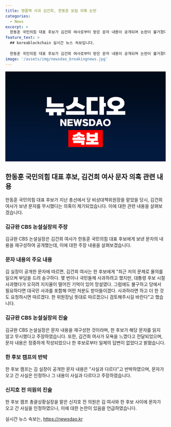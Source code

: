```yaml
---
title: 명품백 사과 김건희, 한동훈 읽씹 의혹 논란
categories:
  - News
excerpt: >
  한동훈 국민의힘 대표 후보가 김건희 여사로부터 받은 문자 내용이 공개되며 논란이 불거졌다. 김규완 CBS 논설실장은 해당 문자를 입수하고 핵심 내용을 발췌해 재구성하여 공개했다. 김 여사는 한 후보에게 사과하겠다는데, 대통령 후보 시절의 사과가 논란을 빚었다는 점을 고려해 망설였다고 전했다. 이에 대한 한 후보의 대응이 안 좋아 김 여사가 모욕을 느꼈다는 주장이 제기되었다. 한 후보 캠프는 문자 내용이 사실과 다르다고 반박했고, 신지호 전 의원은 한 후보는 대통령과의 사적인 관계가 아니기 때문에 국민의힘 비대위원장에 대한 문자에 공식적으로 반응할 의무가 없다고 주장했다.
feature_text: >
  ## koreablockchain 실시간 뉴스 속보입니다.

  한동훈 국민의힘 대표 후보가 김건희 여사로부터 받은 문자 내용이 공개되며 논란이 불거졌다. 김규완 CBS 논설실장은 해당 문자를 입수하고 핵심 내용을 발췌해 재구성하여 공개했다. 김 여사는 한 후보에게 사과하겠다는데, 대통령 후보 시절의 사과가 논란을 빚었다는 점을 고려해 망설였다고 전했다. 이에 대한 한 후보의 대응이 안 좋아 김 여사가 모욕을 느꼈다는 주장이 제기되었다. 한 후보 캠프는 문자 내용이 사실과 다르다고 반박했고, 신지호 전 의원은 한 후보는 대통령과의 사적인 관계가 아니기 때문에 국민의힘 비대위원장에 대한 문자에 공식적으로 반응할 의무가 없다고 주장했다.
image: '/assets/img/newsdao_breakingnews.jpg'
---
```


<p><img src="/assets/img/newsdao_breakingnews.jpg" alt="koreablockchain 속보" /></p>

<h2 data-ke-size="size26">한동훈 국민의힘 대표 후보, 김건희 여사 문자 의혹 관련 내용</h2>

<p data-ke-size="size16">한동훈 국민의힘 대표 후보가 지난 총선에서 당 비상대책위원장을 맡았을 당시, 김건희 여사가 보낸 문자를 무시했다는 의혹이 제기되었습니다. 이에 대한 관련 내용을 살펴보겠습니다.</p>

<h3>김규완 CBS 논설실장의 주장</h3>

<p data-ke-size="size16">김규완 CBS 논설실장은 김건희 여사가 한동훈 국민의힘 대표 후보에게 보낸 문자의 내용을 재구성하여 공개했는데, 이에 대한 주장 내용을 살펴보겠습니다.</p>

<h3>문자 내용의 주요 내용</h3>

<p data-ke-size="size16">김 실장이 공개한 문자에 따르면, 김건희 여사는 한 후보에게 "최근 저의 문제로 물의를 일으켜 부담을 드려 송구하다. 몇 번이나 국민들께 사과하려고 했지만, 대통령 후보 시절 사과했다가 오히려 지지율이 떨어진 기억이 있어 망설였다. 그럼에도 불구하고 당에서 필요하다면 대국민 사과를 포함해 어떤 처분도 받아들이겠다. 사과하라면 하고 더 한 것도 요청하시면 따르겠다. 한 위원장님 뜻대로 따르겠으니 검토해주시길 바란다"고 했습니다.</p>

<h3>김규완 CBS 논설실장의 진술</h3>

<p data-ke-size="size16">김규완 CBS 논설실장은 문자 내용을 재구성한 것이라며, 한 후보가 해당 문자를 읽지 않고 무시했다고 주장하였습니다. 또한, 김건희 여사가 모욕을 느꼈다고 전달되었으며, 문자 내용은 정중하게 작성되었으나 한 후보로부터 일체의 답변이 없었다고 밝혔습니다.</p>

<h3>한 후보 캠프의 반박</h3>

<p data-ke-size="size16">한 후보 캠프는 김 실장이 공개한 문자 내용은 "사실과 다르다"고 반박하였으며, 문자가 오고 간 사실은 인정하나 그 내용이 사실과 다르다고 주장하였습니다.</p>

<h3>신지호 전 의원의 진술</h3>

<p data-ke-size="size16">한 후보 캠프 총괄상황실장을 맡은 신지호 전 의원은 김 여사와 한 후보 사이에 문자가 오고 간 사실을 인정하였으나, 이에 대한 논란이 있음을 언급하였습니다.</p>
실시간 뉴스 속보는, <a href="https://newsdao.kr" rel="dofollow">https://newsdao.kr</a>


